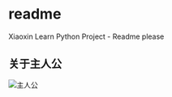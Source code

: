 # readme
Xiaoxin Learn Python Project - Readme please

## 关于主人公

![主人公](https://mmbiz.qpic.cn/mmbiz_png/60Mxatt4fRMJ4frz89xicWgZt4h1c8zdmicQBCpC9bBr5DOP5oIwWn6k4tv2jm4JCUPPsEltics4LQTqObFkrslXw/640?wx_fmt=png&tp=webp&wxfrom=5&wx_lazy=1&wx_co=1)
